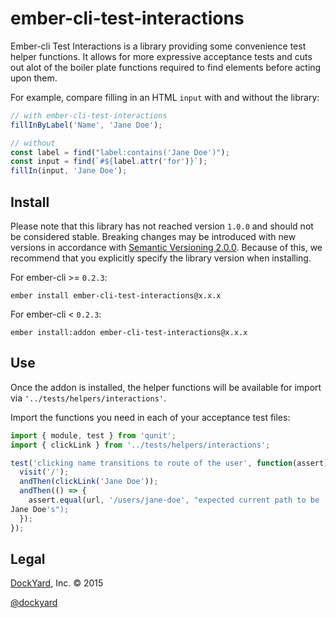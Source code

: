 # ember-cli-test-interactions
Ember-cli Test Interactions is a library providing some convenience test
helper functions. It allows for more expressive acceptance tests and
cuts out alot of the boiler plate functions required to find elements
before acting upon them.

For example, compare filling in an HTML `input` with and without the
library:

```javascript
// with ember-cli-test-interactions
fillInByLabel('Name', 'Jane Doe');

// without
const label = find("label:contains('Jane Doe')");
const input = find(`#${label.attr('for')}`);
fillIn(input, 'Jane Doe');
```

## Install
Please note that this library has not reached version `1.0.0` and
should not be considered stable. Breaking changes may be introduced with
new versions in accordance with [Semantic
Versioning 2.0.0](http://semver.org/). Because of this, we recommend
that you explicitly specify the library version when installing.

For ember-cli >= `0.2.3`:
```shell
ember install ember-cli-test-interactions@x.x.x
```

For ember-cli < `0.2.3`:
```shell
ember install:addon ember-cli-test-interactions@x.x.x
```

## Use
Once the addon is installed, the helper functions will be available for
import via `'../tests/helpers/interactions'`.

Import the functions you need in each of your acceptance test files:

```javascript
import { module, test } from 'qunit';
import { clickLink } from '../tests/helpers/interactions';

test('clicking name transitions to route of the user', function(assert) {
  visit('/');
  andThen(clickLink('Jane Doe'));
  andThen(() => {
    assert.equal(url, '/users/jane-doe', "expected current path to be
Jane Doe's");
  });
});
```

## Legal ##
[DockYard](http://dockyard.com/ember-consulting), Inc. &copy; 2015

[@dockyard](http://twitter.com/dockyard)
